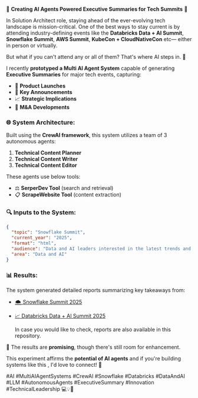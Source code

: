 🌟 **Creating AI Agents Powered Executive Summaries for Tech Summits** 🚀

In Solution Architect role, staying ahead of the ever-evolving tech landscape is mission-critical. One of the best ways to stay current is by attending industry-defining events like the **Databricks Data + AI Summit**, **Snowflake Summit**, **AWS Summit**, **KubeCon + CloudNativeCon** etc— either in person or virtually.

But what if you can't attend any or all of them? That's where AI steps in. 🤖

I recently **prototyped a Multi AI Agent System** capable of generating **Executive Summaries** for major tech events, capturing:

* 🎉 **Product Launches**
* 🚧 **Key Announcements**
* 📈 **Strategic Implications**
* 📄 **M\&A Developments**

### 🌐 System Architecture:

Built using the **CrewAI framework**, this system utilizes a team of 3 autonomous agents:

1. **Technical Content Planner**
2. **Technical Content Writer**
3. **Technical Content Editor**

These agents use below tools:

* ⚖️ **SerperDev Tool** (search and retrieval)
* 📋 **ScrapeWebsite Tool** (content extraction)

### 🔍 Inputs to the System:

```json
{
  "topic": "Snowflake Summit",
  "current_year": "2025",
  "format": "html",
  "audience": "Data and AI leaders interested in the latest trends and innovations",
  "area": "Data and AI"
}
```

### 📊 Results:

The system generated detailed reports summarizing key takeaways from:

* [🌨️ Snowflake Summit 2025](#)
* [📈 Databricks Data + AI Summit 2025](#)

  In case you would like to check, reports are also available in this repository.

🌟 The results are **promising**, though there's still room for enhancement.

This experiment affirms the **potential of AI agents** and if you're building systems like this , I'd love to connect! 🧐

\#AI #MultiAIAgentSystems #CrewAI  #Snowflake #Databricks #DataAndAI #LLM #AutonomousAgents #ExecutiveSummary #Innovation #TechnicalLeadership 💻💡🚀

